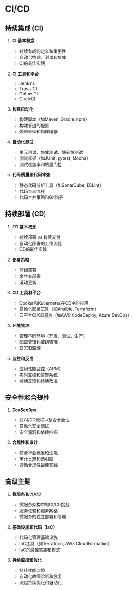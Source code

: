 # CI/CD 

## 持续集成 (CI)
1. **CI 基本概念**
   - 持续集成的定义和重要性
   - 自动化构建、测试和集成
   - CI的最佳实践

2. **CI 工具和平台**
   - Jenkins
   - Travis CI
   - GitLab CI
   - CircleCI

3. **构建自动化**
   - 构建脚本（如Maven, Gradle, npm）
   - 构建管道的配置
   - 依赖管理和构建缓存

4. **自动化测试**
   - 单元测试、集成测试、端到端测试
   - 测试框架（如JUnit, pytest, Mocha）
   - 测试覆盖率和质量门槛

5. **代码质量和代码审查**
   - 静态代码分析工具（如SonarQube, ESLint）
   - 代码审查流程
   - 代码合并策略和Git钩子

## 持续部署 (CD)
1. **CD 基本概念**
   - 持续部署 vs 持续交付
   - 自动化部署的工作流程
   - CD的最佳实践

2. **部署策略**
   - 蓝绿部署
   - 金丝雀部署
   - 滚动更新

3. **CD 工具和平台**
   - Docker和Kubernetes在CD中的应用
   - 自动化部署工具（如Ansible, Terraform）
   - 云平台CI/CD服务（如AWS CodeDeploy, Azure DevOps）

4. **环境管理**
   - 管理不同环境（开发、测试、生产）
   - 配置管理和密钥管理
   - 日志和监控

5. **监控和反馈**
   - 应用性能监控（APM）
   - 实时监控和告警系统
   - 持续反馈和持续改进

## 安全性和合规性
1. **DevSecOps**
   - 在CI/CD流程中整合安全性
   - 自动化安全测试
   - 安全漏洞和依赖扫描

2. **合规性和审计**
   - 符合行业标准和法规
   - 审计日志和透明度
   - 遵循合规性最佳实践

## 高级主题
1. **微服务和CI/CD**
   - 微服务架构中的CI/CD挑战
   - 服务依赖和服务网格
   - 微服务的独立部署和管理

2. **基础设施即代码（IaC）**
   - 代码化管理基础设施
   - IaC工具（如Terraform, AWS CloudFormation）
   - IaC的最佳实践和模式

3. **持续监控和优化**
   - 持续性能监控
   - 自动化故障诊断和恢复
   - 流程持续优化和自动化
